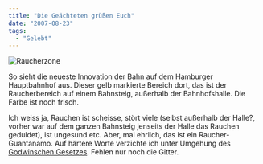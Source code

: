 ```yaml
---
title: "Die Geächteten grüßen Euch"
date: "2007-08-23"
tags:
  - "Gelebt"
---
```


![Raucherzone](/images/codecandies/ZZ37CDF545.jpg)

So sieht die neueste Innovation der Bahn auf dem Hamburger Hauptbahnhof aus. Dieser gelb markierte Bereich dort, das ist der Raucherbereich auf einem Bahnsteig, außerhalb der Bahnhofshalle. Die Farbe ist noch frisch.

Ich weiss ja, Rauchen ist scheisse, stört viele (selbst außerhalb der Halle?, vorher war auf dem ganzen Bahnsteig jenseits der Halle das Rauchen geduldet), ist ungesund etc. Aber, mal ehrlich, das ist ein Raucher-Guantanamo. Auf härtere Worte verzichte ich unter Umgehung des [Godwinschen Gesetzes](http://en.wikipedia.org/wiki/Godwin%27s_Law "Wikipedia: Godwin's Law"). Fehlen nur noch die Gitter.
